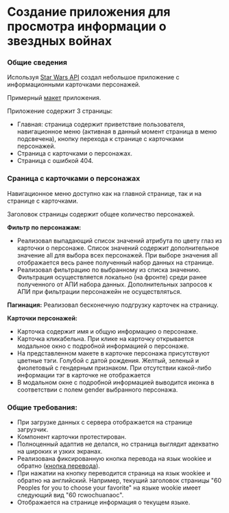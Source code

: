 # Создание приложения для просмотра информации о звездных войнах

### Общие сведения
Используя [Star Wars API](https://swapi.dev/documentation) создал небольшое приложение с информационными карточками персонажей.

Примерный [макет](https://www.figma.com/file/SHilmuqmNa4GXNUSJNUauv/StarWars?node-id=2%3A3&t=zcbcyVY0nFHuB6VJ-0) приложения.

Приложение содержит 3 страницы: 
- Главная: страница содержит приветствие пользователя, навигационное меню (активная в данный момент страница в меню подсвечена), кнопку перехода к странице с карточками персонажей.
- Страница с карточками о персонажах. 
- Страница с ошибкой 404.

### Сраница с карточками о персонажах

Навигационное меню доступно как на главной странице, так и на странице с карточками.

Заголовок страницы содержит общее количество персонажей.

**Фильтр по персонажам:**
- Реализовал выпадающий список значений атрибута по цвету глаз из карточки о персонаже. Список значений содержит дополнительное значение all для выбора всех персонажей. При выборе значения all отображается весь ранее полученный набор данных на странице.
- Реализовал фильтрацию по выбранному из списка значению. Фильтрация осуществляется локально (на фронте) среди ранее полученного от АПИ набора данных. Дополнительных запросов к АПИ при фильтрации персонажейн не осуществляться.

**Пагинация:**
Реализовал бесконечную подгрузку карточек на страницу.

**Карточки персонажей:**
- Карточка содержит имя и общую информацию о персонаже.
- Карточка кликабельна. При клике на карточку открывается модальное окно с подробной информацией о персонаже.
- На представленном макете в карточке персонажа присутствуют цветные тэги. Голубой с датой рождения. Желтый, зеленый и фиолетовый с гендерным признаком. При отсутствии какой-либо информации тэг в карточке не отображается
- В модальном окне с подробной информацией выводится иконка в соответствии с полем gender выбранного персонажа.

### Общие требования:
- При загрузке данных с сервера отображается на странице загрузчик.
- Компонент карточки протестирован.
- Полноценный адаптив не делался, но страница выглядит адекватно на широких и узких экранах.
- Реализована фиксированную кнопка перевода на язык wookiee и обратно ([кнопка перевода](https://www.figma.com/file/SHilmuqmNa4GXNUSJNUauv/StarWars?node-id=76%3A1804&t=0lklJxTUf12p7HJ7-0)).
- При нажатии на кнопку переводится страница на язык wookiee и обратно на английский. Например, текущий заголовок страницы "60 Peoples for you to choose your favorite" на языке wookie имеет следующий вид "60 rcwochuanaoc".
- Отображается на странице информация о текущем языке.

